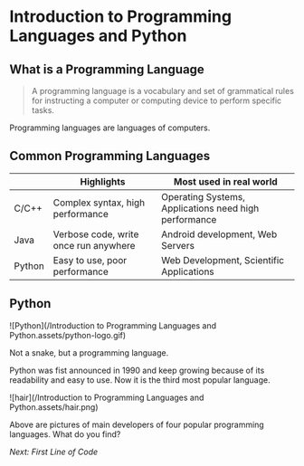 # Introduction to Programming Languages and Python

##  What is a Programming Language

> A programming language is a vocabulary and set of grammatical rules for instructing a computer or computing device to perform specific tasks.

Programming languages are languages of computers.

## Common Programming Languages

|        | Highlights                            | Most used in real world                               |
| ------ | ------------------------------------- | ----------------------------------------------------- |
| C/C++  | Complex syntax, high performance      | Operating Systems, Applications need high performance |
| Java   | Verbose code, write once run anywhere | Android development, Web Servers                      |
| Python | Easy to use, poor performance         | Web Development, Scientific Applications              |

## Python

![Python](/Introduction to Programming Languages and Python.assets/python-logo.gif)

Not a snake, but a programming language.

Python was fist announced in 1990 and keep growing because of its readability and easy to use. Now it is the third most popular language.

![hair](/Introduction to Programming Languages and Python.assets/hair.png)

Above are pictures of main developers of four popular programming languages. What do you find?

*Next: First Line of Code*